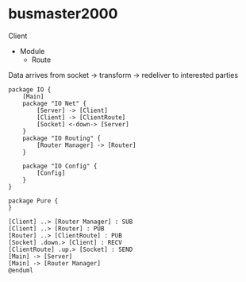 # busmaster2000

Client
* Module
    * Route
    
    
Data arrives from socket 
-> transform
-> redeliver to interested parties



```plantuml
package IO {
    [Main]
    package "IO Net" {
        [Server] -> [Client]
        [Client] -> [ClientRoute]
        [Socket] <-down-> [Server]
    }
    package "IO Routing" {
        [Router Manager] -> [Router]   
    }

    package "IO Config" {
        [Config]
    }
}

package Pure {
}

[Client] ..> [Router Manager] : SUB
[Client] ..> [Router] : PUB
[Router] ..> [ClientRoute] : PUB
[Socket] .down.> [Client] : RECV
[ClientRoute] .up.> [Socket] : SEND
[Main] -> [Server]
[Main] -> [Router Manager]
@enduml
```
